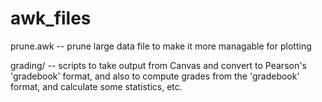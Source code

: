 # awk_files

prune.awk -- prune large data file to make it more managable for plotting

grading/ -- scripts to take output from Canvas and convert to Pearson's 'gradebook' format,
          and also to compute grades from the 'gradebook' format, and calculate some
          statistics, etc.

